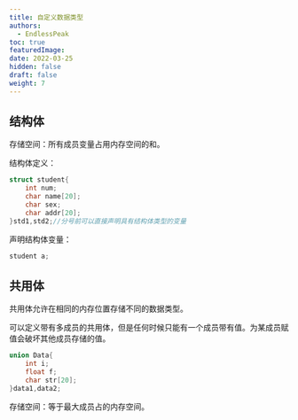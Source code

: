 ```yaml
---
title: 自定义数据类型
authors:
  - EndlessPeak
toc: true
featuredImage: 
date: 2022-03-25
hidden: false
draft: false
weight: 7
---
```


## 结构体

存储空间：所有成员变量占用内存空间的和。

结构体定义：

```c
struct student{
	int num;
    char name[20];
    char sex;
    char addr[20];
}std1,std2;//分号前可以直接声明具有结构体类型的变量
```

声明结构体变量：

```c
student a;
```

## 共用体

共用体允许在相同的内存位置存储不同的数据类型。

可以定义带有多成员的共用体，但是任何时候只能有一个成员带有值。为某成员赋值会破坏其他成员存储的值。

```c
union Data{
    int i;
    float f;
    char str[20];
}data1,data2;
```

存储空间：等于最大成员占的内存空间。
